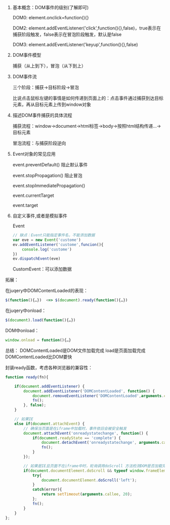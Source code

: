 1. 基本概念：DOM事件的级别(了解即可)

    DOM0: element.onclick=function(){}
    
    DOM2: element.addEventListener('click',function(){},false)，true表示在捕获阶段触发，false表示在冒泡阶段触发，默认是false
    
    DOM3: element.addEventListener('keyup',function(){},false)

2. DOM事件模型

    捕获（从上到下），冒泡（从下到上）

3. DOM事件流

    三个阶段：捕获->目标阶段->冒泡
    
    比说点击鼠标左键的事情是如何传递到页面上的：点击事件通过捕获到达目标元素，再从目标元素上传到window对象

4. 描述DOM事件捕获的具体流程
    
    捕获流程：window->document->html标签->body->按照html结构传递...->目标元素

    冒泡流程：与捕获阶段逆向

5. Event对象的常见应用

    event.preventDefault() 阻止默认事件
    
    event.stopPropagation() 阻止冒泡
    
    event.stopImmediatePropagation()
    
    event.currentTarget
    
    event.target

6. 自定义事件,或者是模拟事件

    Event
    
    ```js
    // 缺点：Event只能指定事件名，不能添加数据
    var eve = new Event('custome')
    ev.addEventListener('custome',funcion(){
        console.log('custome')
    })
    ev.dispatchEvent(eve)
    
    ```
    
    CustomEvent：可以添加数据
    

拓展：

在juqery中DOMContentLoaded的表现：
``` javascript
$(function(){…})  <=> $(document).ready(function(){…})
```

在juqery中onload：
``` javascript
$(document).load(function(){…})
```

DOM中onload：
``` javascript
window.onload = function(){…}
```

总结：
DOMContentLoaded是DOM文件加载完成
load是页面加载完成
DOMContentLoaded比DOM要快

封装ready函数，考虑各种浏览器的兼容性：
``` javascript
function ready(fn){

    if(document.addEventListener) {
        document.addEventListener('DOMContentLoaded', function() {
            document.removeEventListener('DOMContentLoaded',arguments.callee, false);
            fn();
        }, false);
    } 

    // 如果IE
    else if(document.attachEvent) {
        // 确保当页面是在iframe中加载时，事件依旧会被安全触发
        document.attachEvent('onreadystatechange', function() {
            if(document.readyState == 'complete') {
                document.detachEvent('onreadystatechange', arguments.callee);
                fn();
            }
        });

        // 如果是IE且页面不在iframe中时，轮询调用doScroll 方法检测DOM是否加载完毕
        if(document.documentElement.doScroll && typeof window.frameElement === "undefined") {
            try{
                document.documentElement.doScroll('left');
            }
            catch(error){
                return setTimeout(arguments.callee, 20);
            };
            fn();
        }
    }
};
```